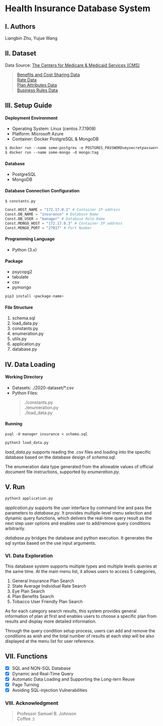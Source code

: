 # Health Insurance Database System

## I. Authors
Liangbin Zhu, Yujue Wang

## II. Dataset
Data Source: [The Centers for Medicare & Medicaid Services (CMS) ](https://www.cms.gov/cciio/resources/data-resources/marketplace-puf)
>[Benefits and Cost Sharing Data](https://www.cms.gov/CCIIO/Resources/Data-Resources/Downloads/BenefitsCostSharing-DataDictionary-20.pdf)\
>[Rate Data](https://www.cms.gov/CCIIO/Resources/Data-Resources/Downloads/Rate-DataDictionary-PY20.pdf)\
>[Plan Attributes Data](https://www.cms.gov/CCIIO/Resources/Data-Resources/Downloads/PlanAttributes-DataDictionary-PY20.pdf)\
>[Business Rules Data](https://www.cms.gov/CCIIO/Resources/Data-Resources/Downloads/BusinessRules-DataDictionary-PY20.pdf)

## III. Setup Guide
#### Deployment Environment
- Operating System: Linux (centos 7.7.1908)
- Platform: Microsoft Azure
- Container: Docker PostgreSQL & MongoDB
```dockerfile
$ docker run --name some-postgres -e POSTGRES_PASSWORD=mysecretpassword -d postgres
$ docker run --name some-mongo -d mongo:tag
```
#### Database
- PostgreSQL
- MongoDB

#### Database Connection Configuration
```python
$ constants.py

Const.HOST_NAME = "172.17.0.2" # Container IP address
Const.DB_NAME = "insurance" # Database Name
Const.DB_USER = "manager" # Database Role Name
Const.MONGO_HOST = "172.17.0.3" # Container IP address
Const.MONGO_PORT = "27017" # Port Number
```
#### Programming Language
- Python (3.x)

#### Package
- psycopg2
- tabulate
- csv
- pymongo
```python
pip3 install <package-name>
```

#### File Structure
1. schema.sql
2. load_data.py
3. constants.py
4. enumeration.py
5. utils.py
6. application.py
7. database.py

## IV. Data Loading
#### Working Directory
- Datasets: ./2020-dataset/*.csv
- Python Files: 
    >./constants.py\
    ./enumeration.py \
    ./load_data.py


#### Running
```postgresql
psql -U manager insurance < schema.sql
```
```python
python3 load_data.py
```
*load_data.py* supports reading the .csv files and loading into the specific 
database based on the database design of *schema.sql*.

The enumeration data type generated from the allowable values of official 
document file instructions, supported by *enumeration.py*.


## V. Run
```python
python3 application.py
```
*application.py* supports the user interface by command line and pass the parameters
to *database.py*. It provides multiple-level menu selection and dynamic 
query functions, which delivers the real-time query result as the next step
user options and enables user to add/remove query conditions arbitrarily.

*database.py* bridges the database and python execution. It generates the sql syntax 
based on the use input arguments.

### VI. Data Exploration
This database system supports multiple types and multiple levels queries at the same time. 
At the main menu list, it allows users to access 5 categories,
1. General Insurance Plan Search
2. State Average Individual Rate Search
3. Eye Plan Search
4. Plan Benefits Search
5. Tobacco User Friendly Plan Search

As for each category search results, this system provides general information of plan at first
and enables users to choose a specific plan from results and display more detailed information.

Through the query condition setup process, users can add and remove the conditions as wish and 
the total number of results at each step will be also displayed at the menu list for user reference.

## VII. Functions
- [x] SQL and NON-SQL Database
- [x] Dynamic and Real-Time Query
- [x] Automatic Data Loading and Supporting the Long-tern Reuse
- [x] Page Turning
- [x] Avoiding SQL-injection Vulnerabilities

### VIII. Acknowledgment
> Professor Samuel B. Johnson\
> Coffee :)


